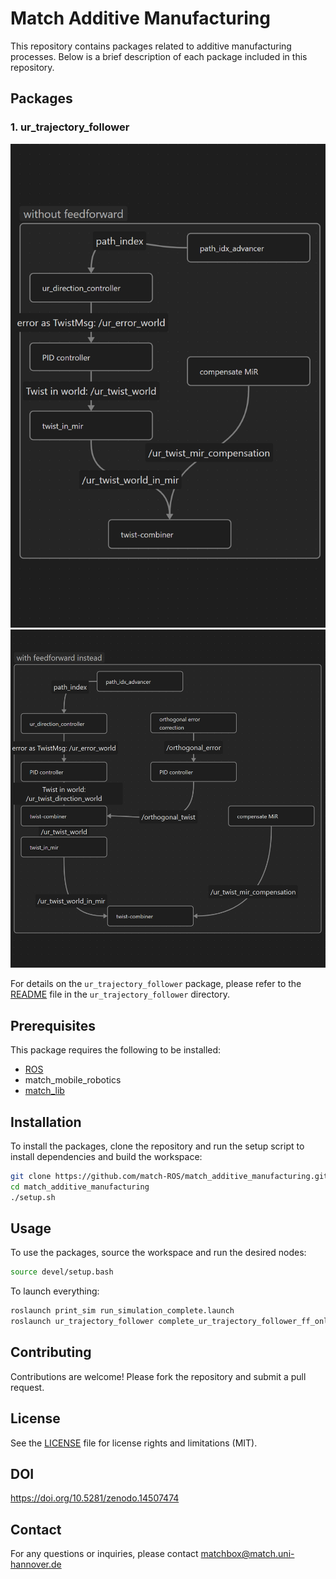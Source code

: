 # Match Additive Manufacturing

This repository contains packages related to additive manufacturing processes. Below is a brief description of each package included in this repository.

## Packages

### 1. ur_trajectory_follower
![ur_trajectory_follower control structure](img/Control_Structure_UR.png)
![ur_trajectory_follower control structure using feedforward instead of control](img/Control_Structure_UR_ff.png)

For details on the `ur_trajectory_follower` package, please refer to the [README](ur_trajectory_follower/README.md) file in the `ur_trajectory_follower` directory.

## Prerequisites

This package requires the following to be installed:

- [ROS](http://wiki.ros.org/ROS/Installation)
- match_mobile_robotics
- [match_lib](https://github.com/pumablattlaus/match_lib_package)

## Installation

To install the packages, clone the repository and run the setup script to install dependencies and build the workspace:

```bash
git clone https://github.com/match-ROS/match_additive_manufacturing.git
cd match_additive_manufacturing
./setup.sh
```

## Usage

To use the packages, source the workspace and run the desired nodes:

```bash
source devel/setup.bash
```

To launch everything:

```bash
roslaunch print_sim run_simulation_complete.launch
roslaunch ur_trajectory_follower complete_ur_trajectory_follower_ff_only.launch
```

## Contributing

Contributions are welcome! Please fork the repository and submit a pull request.

## License

See the [LICENSE](LICENSE.md) file for license rights and limitations (MIT).

## DOI

https://doi.org/10.5281/zenodo.14507474

## Contact
 
For any questions or inquiries, please contact matchbox@match.uni-hannover.de
